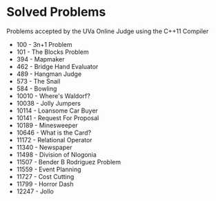 Solved Problems
===============

Problems accepted by the UVa Online Judge using the C++11 Compiler

* 100 - 3n+1 Problem
* 101 - The Blocks Problem
* 394 - Mapmaker
* 462 - Bridge Hand Evaluator
* 489 - Hangman Judge
* 573 - The Snail
* 584 - Bowling
* 10010 - Where's Waldorf?
* 10038 - Jolly Jumpers
* 10114 - Loansome Car Buyer
* 10141 - Request For Proposal
* 10189 - Minesweeper
* 10646 - What is the Card?
* 11172 - Relational Operator
* 11340 - Newspaper
* 11498 - Division of Nlogonia
* 11507 - Bender B Rodriguez Problem
* 11559 - Event Planning
* 11727 - Cost Cutting
* 11799 - Horror Dash
* 12247 - Jollo